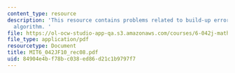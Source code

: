 ```yaml
---
content_type: resource
description: 'This resource contains problems related to build-up error, the grow
  algorithm. '
file: https://ol-ocw-studio-app-qa.s3.amazonaws.com/courses/6-042j-mathematics-for-computer-science-fall-2010/84904e4bf78bc038ed86d21c1b9797f7_MIT6_042JF10_rec08.pdf
file_type: application/pdf
resourcetype: Document
title: MIT6_042JF10_rec08.pdf
uid: 84904e4b-f78b-c038-ed86-d21c1b9797f7
---
```


